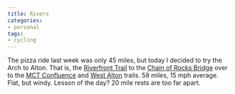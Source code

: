 ```yaml
---
title: Rivers
categories:
- personal
tags:
- cycling
---
```


The pizza ride last week was only 45 miles, but today I decided to try the Arch to Alton.  That is, the [Riverfront Trail][1] to the [Chain of
Rocks Bridge][2] over to the [MCT
Confluence][3] and [West
Alton][4] trails.  58 miles, 15 mph average.  Flat, but windy.  Lesson of the day?  20 mile rests are too far apart.

   [1]: http://www.stlbiking.com/Trail-STLriverFront.htm
   [2]: http://www.cruisin66.com/stl/cor.html
   [3]: http://www.mcttrails.org/ConfluenceTrail.html
   [4]: http://www.trailnet.org/trails.html#westalt

